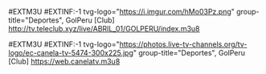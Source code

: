 #EXTM3U
#EXTINF:-1 tvg-logo="https://i.imgur.com/hMo03Pz.png" group-title="Deportes", GolPeru [Club]
http://tv.teleclub.xyz/live/ABRIL_01/GOLPERU/index.m3u8

#EXTM3U
#EXTINF:-1 tvg-logo="https://photos.live-tv-channels.org/tv-logo/ec-canela-tv-5474-300x225.jpg" group-title="Deportes", GolPeru [Club]
https://web.canelatv.m3u8


